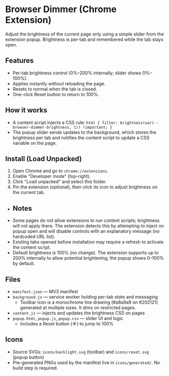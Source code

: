 # Browser Dimmer (Chrome Extension)

Adjust the brightness of the current page only using a simple slider from the extension popup. Brightness is per-tab and remembered while the tab stays open.

## Features
- Per-tab brightness control (0%–200% internally; slider shows 0%–100%).
- Applies instantly without reloading the page.
- Resets to normal when the tab is closed.
 - One-click Reset button to return to 100%.

## How it works
- A content script injects a CSS rule: `html { filter: brightness(var(--browser-dimmer-brightness, 1)) !important; }`
- The popup slider sends updates to the background, which stores the brightness per tab and notifies the content script to update a CSS variable on the page.

## Install (Load Unpacked)
1. Open Chrome and go to `chrome://extensions`.
2. Enable "Developer mode" (top-right).
3. Click "Load unpacked" and select this folder.
4. Pin the extension (optional), then click its icon to adjust brightness on the current tab.

- ## Notes
- Some pages do not allow extensions to run content scripts; brightness will not apply there. The extension detects this by attempting to inject on popup open and will disable controls with an explanatory message (no hardcoded URL list).
- Existing tabs opened before installation may require a refresh to activate the content script.
- Default brightness is 100% (no change). The extension supports up to 200% internally to allow potential brightening; the popup shows 0–100% by default.

## Files
- `manifest.json` — MV3 manifest
- `background.js` — service worker holding per-tab state and messaging
  - Toolbar icon is a monochrome line drawing (#a8a9a9 on #202121) generated at multiple sizes. It dims on restricted pages.
- `content.js` — injects and updates the brightness CSS on pages
- `popup.html`, `popup.js`, `popup.css` — slider UI and logic
  - Includes a Reset button (☀️) to jump to 100%

## Icons
- Source SVGs: `icons/backlight.svg` (toolbar) and `icons/reset.svg` (popup button)
- Pre-generated PNGs used by the manifest live in `icons/generated/`.
  No build step is required.
